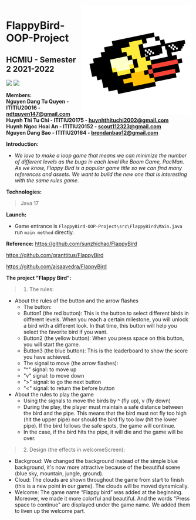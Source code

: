 <img src="src/resources/icon.png" align="right" width="300" height="300"/>

# FlappyBird-OOP-Project
## HCMIU - Semester 2 2021-2022
![](https://img.shields.io/badge/java-17-blue)
![](https://img.shields.io/badge/game-FlappyBird-brightgreen)

**Members:**  
**Nguyen Dang Tu Quyen - ITITIU20016 - ndtquyen147@gmail.com**  
**Huynh Thi Tu Chi - ITITIU20175 - huynhthituchi2002@gmail.com**  
**Huynh Ngoc Hoai An - ITITIU20152 - scout112323@gmail.com**  
**Nguyen Dang Bao - ITITIU20164 - brendanbao12@gmail.com**  

**Introduction:**  
* *We love to make a loop game that means we can minimize the number of different levels as the bugs in each level like Boom Game, PacMan.
As we know, Flappy Bird is a popular game title so we can find many references and assets. We want to build the new one that is interesting with the same rules game.*  

**Technologies:**
> Java 17

**Launch:**  
- Game entrance is `FlappyBird-OOP-Project\src\FlappyBird\Main.java` run `main method` directly.
 
**Reference:**
https://github.com/sunzhichao/FlappyBird

https://github.com/granttitus/FlappyBird

https://github.com/ajsaavedra/FlappyBird

**The project "Flappy Bird":**
> 1. The rules:
  - About the rules of the button and the arrow flashes
     - The button:
      + Button1 (the red button): This is the button to select different birds in different levels. When you reach a certain milestone, you will unlock a bird with a           different look. In that time, this button will help you select the favorite bird if you want.
      + Button2 (the yellow button): When you press space on this button, you will start the game.
      + Button3 (the blue button): This is the leaderboard to show the score you have achieved.
     - The signal to move (the arrow flashes):
      + "^" signal: to move up
      + "v" signal: to move down
      + ">" signal: to go the next button
      + "<" signal: to return the before button
  - About the rules to play the game
      + Using the signals to move the birds by ^ (fly up), v (fly down)
      + During the play, the player must maintain a safe distance between the bird and the pipe. This means that the bird must not fly too high (hit the upper pipe)           nor should the bird fly too low (hit the lower pipe). If the bird follows the safe spots, the game will continue.
      + In the case, if the bird hits the pipe, it will die and the game will be over.
> 2. Design (the effects in welcomeScreen):
  - Backgroud: We changed the background instead of the simple blue background, it's now more attractive because of the beautiful scene (blue sky, mountain, jungle,       ground).
  - Cloud: The clouds are shown throughout the game from start to finish (this is a new point in our game). The clouds will be moved dynamically.
  - Welcome: The game name “Flappy bird” was added at the beginning. Moreover, we made it more colorful and beautiful. And the words "Press space to continue" are         displayed under the game name. We added them to liven up the welcome part.

